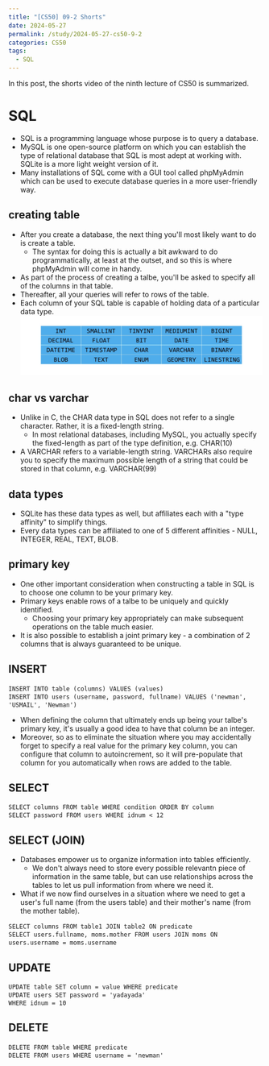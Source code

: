 ```yaml
---
title: "[CS50] 09-2 Shorts"
date: 2024-05-27
permalink: /study/2024-05-27-cs50-9-2
categories: CS50
tags:
  - SQL
---
```


In this post, the shorts video of the ninth lecture of CS50 is summarized.

# SQL
- SQL is a programming language whose purpose is to query a database.
- MySQL is one open-source platform on which you can establish the type of relational database that SQL is most adept at working with. SQLite is a more light weight version of it.
- Many installations of SQL come with a GUI tool called phpMyAdmin which can be used to execute database queries in a more user-friendly way.

## creating table
- After you create a database, the next thing you'll most likely want to do is create a table.
  - The syntax for doing this is actually a bit awkward to do programmatically, at least at the outset, and so this is where phpMyAdmin will come in handy.
- As part of the process of creating a talbe, you'll be asked to specify all of the columns in that table.
- Thereafter, all your queries will refer to rows of the table.
- Each column of your SQL table is capable of holding data of a particular data type.
![db10](..\images\2024-05-27-cs50-9-2\db10.jpg)

## char vs varchar
- Unlike in C, the CHAR data type in SQL does not refer to a single character. Rather, it is a fixed-length string.
  - In most relational databases, including MySQL, you actually specify the fixed-length as part of the type definition, e.g. CHAR(10)
- A VARCHAR refers to a variable-length string.
  VARCHARs also require you to specify the maximum possible length of a string that could be stored in that column, e.g. VARCHAR(99)
  
## data types
- SQLite has these data types as well, but affiliates each with a "type affinity" to simplify things.
- Every data types can be affiliated to one of 5 different affinities - NULL, INTEGER, REAL, TEXT, BLOB.

## primary key
- One other important consideration when constructing a table in SQL is to choose one column to be your primary key.
- Primary keys enable rows of a talbe to be uniquely and quickly identified.
  - Choosing your primary key appropriately can make subsequent operations on the table much easier.
- It is also possible to establish a joint primary key - a combination of 2 columns that is always guaranteed to be unique.

## INSERT
```console
INSERT INTO table (columns) VALUES (values)
INSERT INTO users (username, password, fullname) VALUES ('newman', 'USMAIL', 'Newman')
```
- When defining the column that ultimately ends up being your talbe's primary key, it's usually a good idea to have that column be an integer.
- Moreover, so as to eliminate the situation where you may accidentally forget to specify a real value for the primary key column, you can configure that column to autoincrement, so it will pre-populate that column for you automatically when rows are added to the table.

## SELECT
```console
SELECT columns FROM table WHERE condition ORDER BY column
SELECT password FROM users WHERE idnum < 12
```

## SELECT (JOIN)
- Databases empower us to organize information into tables efficiently.
  - We don't always need to store every possible relevantn piece of information in the same table, but can use relationships across the tables to let us pull information from where we need it.
- What if we now find ourselves in a situation where we need to get a user's full name (from the users table) and their mother's  name (from the mother table).
```console
SELECT columns FROM table1 JOIN table2 ON predicate
SELECT users.fullname, moms.mother FROM users JOIN moms ON users.username = moms.username
```

## UPDATE
```console
UPDATE table SET column = value WHERE predicate
UPDATE users SET password = 'yadayada'
WHERE idnum = 10
```

## DELETE
```console
DELETE FROM table WHERE predicate
DELETE FROM users WHERE username = 'newman'
```